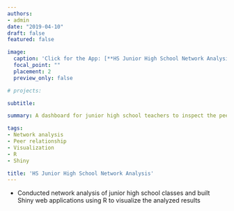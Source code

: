 ```yaml
---
authors:
- admin
date: "2019-04-10"
draft: false
featured: false

image:
  caption: 'Click for the App: [**HS Junior High School Network Analysis**](https://a072826.shinyapps.io/hwasoon_network/)'
  focal_point: ""
  placement: 2
  preview_only: false

# projects: 

subtitle: 

summary: A dashboard for junior high school teachers to inspect the peer networks of students and their psychological properties. 

tags:
- Network analysis
- Peer relationship
- Visualization
- R
- Shiny

title: 'HS Junior High School Network Analysis'
---
```


- Conducted network analysis of junior high school classes and built Shiny web applications using R to visualize the analyzed results

